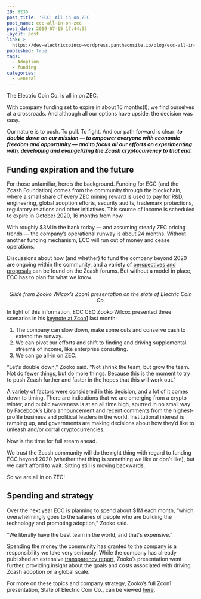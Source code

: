 ```yaml
---
ID: 8235
post_title: 'ECC: All in on ZEC'
post_name: ecc-all-in-on-zec
post_date: 2019-07-15 17:44:53
layout: post
link: >
  https://dev-electriccoinco-wordpress.pantheonsite.io/blog/ecc-all-in-on-zec/
published: true
tags:
  - Adoption
  - funding
categories:
  - General
---
```

<!-- wp:paragraph -->
<p>The Electric Coin Co. is all in on ZEC.<br></p>
<!-- /wp:paragraph -->

<!-- wp:paragraph -->
<p>With company funding set to expire in about 16 months(!), we find ourselves at a crossroads. And although all our options have upside, the decision was easy.<br></p>
<!-- /wp:paragraph -->

<!-- wp:paragraph -->
<p>Our nature is to push. To pull. To fight. And our path forward is clear: <strong><em>to double down on our mission — to empower everyone with economic freedom and opportunity —&nbsp;and to focus all our efforts on experimenting with, developing and evangelizing the Zcash cryptocurrency to that end.</em></strong></p>
<!-- /wp:paragraph -->

<!-- wp:heading -->
<h2> Funding expiration and the future </h2>
<!-- /wp:heading -->

<!-- wp:paragraph -->
<p>For those unfamiliar, here’s the background. Funding for ECC (and the Zcash Foundation) comes from the community through the blockchain, where a small share of every ZEC mining reward is used to pay for R&amp;D, engineering, global adoption efforts, security audits, trademark protections, regulatory relations and other initiatives. This source of income is scheduled to expire in October 2020, 16 months from now.&nbsp;<br></p>
<!-- /wp:paragraph -->

<!-- wp:paragraph -->
<p>With roughly $3M in the bank today — and assuming steady ZEC pricing trends — the company’s operational runway is about 24 months. Without another funding mechanism, ECC will run out of money and cease operations.<br></p>
<!-- /wp:paragraph -->

<!-- wp:paragraph -->
<p>Discussions about how (and whether) to fund the company beyond 2020 are ongoing within the community, and a variety of <a rel="noreferrer noopener" aria-label=" (opens in a new tab)" href="https://forum.zcashcommunity.com/t/future-of-zcash-dev-funding-megathread-everything-in-one-place/34063" target="_blank">perspectives and proposals</a> can be found on the Zcash forums. But without a model in place, ECC has to plan for what we know.</p>
<!-- /wp:paragraph -->

<!-- wp:image {"id":8241} -->
<figure class="wp-block-image"><img src="https://dev-electriccoinco-wordpress.pantheonsite.io/wp-content/uploads/2019/07/financial-state-2019-1024x584.png" alt="" class="wp-image-8241"/></figure>
<!-- /wp:image -->

<!-- wp:paragraph {"align":"center"} -->
<p style="text-align:center"><em>Slide from Zooko Wilcox’s Zcon1 presentation on the state of Electric Coin Co.</em></p>
<!-- /wp:paragraph -->

<!-- wp:paragraph -->
<p></p>
<!-- /wp:paragraph -->

<!-- wp:paragraph -->
<p>In light of this information, ECC CEO Zooko Wilcox presented three scenarios in his <a href="https://youtu.be/LrcA4vh_uxM" target="_blank" rel="noreferrer noopener" aria-label=" (opens in a new tab)">keynote at Zcon1</a> last month:</p>
<!-- /wp:paragraph -->

<!-- wp:list {"ordered":true} -->
<ol><li>The company can slow down, make some cuts and conserve cash to extend the runway.</li><li>We can pivot our efforts and shift to finding and driving supplemental streams of income, like enterprise consulting.</li><li>We can go all-in on ZEC.</li></ol>
<!-- /wp:list -->

<!-- wp:paragraph -->
<p>“Let's double down,” Zooko said. “Not shrink the team, but grow the team. Not do fewer things, but do more things. Because this is the moment to try to push Zcash further and faster in the hopes that this will work out.”<br></p>
<!-- /wp:paragraph -->

<!-- wp:paragraph -->
<p>A variety of factors were considered in this decision, and a lot of it comes down to timing. There are indications that we are emerging from a crypto winter, and public awareness is at an all time high, spurred in no small way by Facebook’s Libra announcement and recent comments from the highest-profile business and political leaders in the world. Institutional interest is ramping up, and governments are making decisions about how they’d like to unleash and/or corral cryptocurrencies.<br></p>
<!-- /wp:paragraph -->

<!-- wp:paragraph -->
<p>Now is the time for full steam ahead.&nbsp;<br></p>
<!-- /wp:paragraph -->

<!-- wp:paragraph -->
<p>We trust the Zcash community will do the right thing with regard to funding ECC beyond 2020 (whether that thing is something we like or don’t like), but we can’t afford to wait. Sitting still is moving backwards.<br></p>
<!-- /wp:paragraph -->

<!-- wp:paragraph -->
<p>So we are all in on ZEC!</p>
<!-- /wp:paragraph -->

<!-- wp:heading -->
<h2> Spending and strategy </h2>
<!-- /wp:heading -->

<!-- wp:paragraph -->
<p>Over the next year ECC is planning to spend about $1M each month, “which overwhelmingly goes to the salaries of people who are building the technology and promoting adoption,” Zooko said.<br></p>
<!-- /wp:paragraph -->

<!-- wp:paragraph -->
<p>“We literally have the best team in the world, and that's expensive.”<br></p>
<!-- /wp:paragraph -->

<!-- wp:paragraph -->
<p>Spending the money the community has granted to the company is a responsibility we take very seriously. While the company has already published an extensive <a href="https://dev-electriccoinco-wordpress.pantheonsite.io/blog/electric-coin-company-q2-2019-transparency-report/">transparency report</a>, Zooko’s presentation went further, providing insight about the goals and costs associated with driving Zcash adoption on a global scale.</p>
<!-- /wp:paragraph -->

<!-- wp:paragraph -->
<p></p>
<!-- /wp:paragraph -->

<!-- wp:paragraph -->
<p>For more on these topics and company strategy, Zooko’s full Zcon1 presentation, State of Electric Coin Co., can be viewed <a href="https://www.youtube.com/watch?v=LrcA4vh_uxM&amp;feature=youtu.be" target="_blank" rel="noreferrer noopener" aria-label=" (opens in a new tab)">here</a>.<br></p>
<!-- /wp:paragraph -->